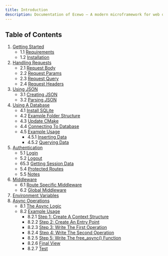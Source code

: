 ```yaml
---
title: Introduction
description: Documentation of Ecewo — A modern microframework for web development in C
---
```


## Table of Contents

1. [Getting Started](/docs/getting-started)
    - 1.1 [Requirements](/docs/getting-started#requirements)
    - 1.2 [Installation](/docs/getting-started#installation)
2. [Handling Requests](/docs/handling-requests)
    - 2.1 [Request Body](/docs/handling-requests#request-body)
    - 2.2 [Request Params](/docs/handling-requests#request-params)
    - 2.3 [Request Query](/docs/handling-requests#request-query)
    - 2.4 [Request Headers](/docs/handling-requests#request-headers)
3. [Using JSON](/docs/using-json)
    - 3.1 [Creating JSON](/docs/using-json#creating-json)
    - 3.2 [Parsing JSON](/docs/using-json#parsing-json)
4. [Using A Database](/docs/using-a-database)
    - 4.1 [Install SQLite](/docs/using-a-database#install-sqlite)
    - 4.2 [Example Folder Structure](/docs/using-a-database#example-folder-structure)
    - 4.3 [Update CMake](/docs/using-a-database#update-cmake)
    - 4.4 [Connecting To Database](/docs/using-a-database#connecting-to-database)
    - 4.5 [Example Usage](/docs/using-a-database#example-usage)
        - 4.5.1 [Inserting Data](/docs/using-a-database#inserting-data)
        - 4.5.2 [Querying Data](/docs/using-a-database#querying-data)
5. [Authentication](/docs/authentication)
    - 5.1 [Login](/docs/authentication#login)
    - 5.2 [Logout](/docs/authentication#logout)
    - 65.3 [Getting Session Data](/docs/authentication#getting-session-data)
    - 5.4 [Protected Routes](/docs/authentication#protected-routes)
    - 5.5 [Notes](/docs/authentication#notes)
6. [Middleware](/docs/middleware)
    - 6.1 [Route Specific Middleware](/docs/middleware#route-specific-middleware)
    - 6.2 [Global Middleware](/docs/middleware#global-middleware)
7. [Environment Variables](/docs/environment-variables)
8. [Async Operations](/docs/async-operations)
    - 8.1 [The Async Logic](/docs/async-operations/the-async-logic)
    - 8.2 [Example Usage](/docs/async-operations/example-usage)
        - 8.2.1 [Step 1: Create A Context Structure](/docs/async-operations#step-1-create-a-context-structure)
        - 8.2.2 [Step 2: Create An Entry Point](/docs/async-operations#step-2-create-an-entry-point)
        - 8.2.3 [Step 3: Write The First Operation](http://localhost:4321/docs/async-operations#step-3-write-the-first-operation)
        - 8.2.4 [Step 4: Write The Second Operation](http://localhost:4321/docs/async-operations#step-4-write-the-second-operation)
        - 8.2.5 [Step 5: Write The free_async() Function](/docs/async-operations#step-5-write-the-free_async-function)
        - 8.2.6 [Final View](/docs/async-operations#final-view)
        - 8.2.7 [Test](/docs/async-operations#test)
